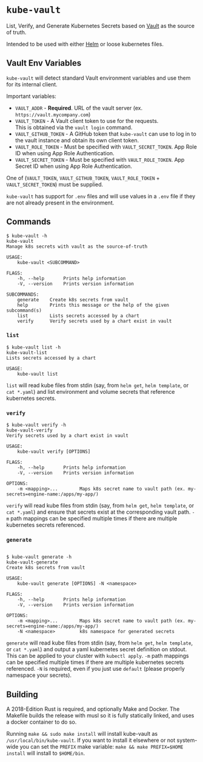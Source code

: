 # `kube-vault`

List, Verify, and Generate Kubernetes Secrets based on [Vault](https://www.vaultproject.io/) as the source of truth.

Intended to be used with either [Helm](https://helm.sh/) or loose kubernetes files.

## Vault Env Variables

`kube-vault` will detect standard Vault environment variables and use them for its internal client.

Important variables:
* `VAULT_ADDR` - **Required**. URL of the vault server (ex. `https://vault.mycompany.com`)
* `VAULT_TOKEN` - A Vault client token to use for the requests.  
  This is obtained via the `vault login` command.
* `VAULT_GITHUB_TOKEN` - A GitHub token that `kube-vault` can use to log in 
  to the vault instance and obtain its own client token.
* `VAULT_ROLE_TOKEN` - Must be specified with `VAULT_SECRET_TOKEN`. App Role ID when using App Role Authentication.
* `VAULT_SECRET_TOKEN` - Must be specified with `VAULT_ROLE_TOKEN`. App Secret ID when using App Role Authentication.

One of (`VAULT_TOKEN`, `VAULT_GITHUB_TOKEN`, `VAULT_ROLE_TOKEN` + `VAULT_SECRET_TOKEN`) must be supplied.

`kube-vault` has support for `.env` files and will use values in a `.env` file if they are not already present in the environment.

## Commands

```
$ kube-vault -h
kube-vault 
Manage k8s secrets with vault as the source-of-truth

USAGE:
    kube-vault <SUBCOMMAND>

FLAGS:
    -h, --help       Prints help information
    -V, --version    Prints version information

SUBCOMMANDS:
    generate    Create k8s secrets from vault
    help        Prints this message or the help of the given subcommand(s)
    list        Lists secrets accessed by a chart
    verify      Verify secrets used by a chart exist in vault
```

### `list`

```
$ kube-vault list -h
kube-vault-list 
Lists secrets accessed by a chart

USAGE:
    kube-vault list
```

`list` will read kube files from stdin (say, from `helm get`, `helm template`, or `cat *.yaml`) and list
environment and volume secrets that reference kubernetes secrets.

### `verify`

```
$ kube-vault verify -h
kube-vault-verify 
Verify secrets used by a chart exist in vault

USAGE:
    kube-vault verify [OPTIONS]

FLAGS:
    -h, --help       Prints help information
    -V, --version    Prints version information

OPTIONS:
    -m <mapping>...        Maps k8s secret name to vault path (ex. my-secrets=engine-name:/apps/my-app/)
```

`verify` will read kube files from stdin (say, from `helm get`, `helm template`, or `cat *.yaml`) 
and ensure that secrets exist at the corresponding vault path.  `-m` path mappings can be specified multiple times if there are multiple kubernetes secrets referenced.

### `generate`

```

$ kube-vault generate -h
kube-vault-generate 
Create k8s secrets from vault

USAGE:
    kube-vault generate [OPTIONS] -N <namespace>

FLAGS:
    -h, --help       Prints help information
    -V, --version    Prints version information

OPTIONS:
    -m <mapping>...        Maps k8s secret name to vault path (ex. my-secrets=engine-name:/apps/my-app/)
    -N <namespace>         k8s namespace for generated secrets
```

`generate` will read kube files from stdin (say, from `helm get`, `helm template`, or `cat *.yaml`)
and output a yaml kubernetes secret definition on stdout.  This can be applied to your cluster with `kubectl apply`. `-m` path mappings can be specified multiple times if there are multiple kubernetes secrets referenced. `-N` is required, even if you just use `default` (please properly namespace your secrets).

## Building

A 2018-Edition Rust is required, and optionally Make and Docker. The Makefile builds the release with 
musl so it is fully statically linked, and uses a docker container to do so.

Running `make && sudo make install` will install kube-vault as `/usr/local/bin/kube-vault`.
If you want to install it elsewhere or not system-wide you can set the `PREFIX` make variable:
`make && make PREFIX=$HOME install` will install to `$HOME/bin`.
